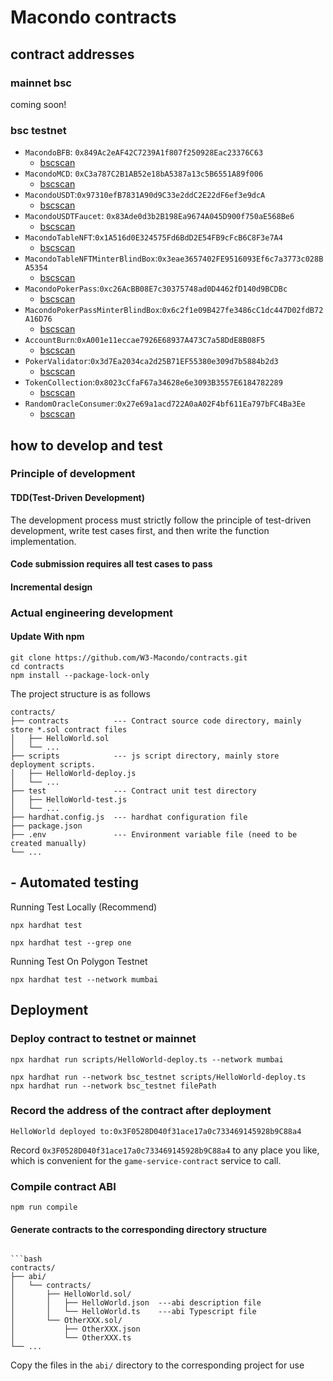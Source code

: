 # Macondo contracts

## contract addresses

### mainnet bsc

coming soon!

### bsc testnet

- `MacondoBFB`: `0x849Ac2eAF42C7239A1f807f250928Eac23376C63`
  - [bscscan](https://testnet.bscscan.com/address/0x849Ac2eAF42C7239A1f807f250928Eac23376C63)
- `MacondoMCD`: `0xC3a787C2B1AB52e18bA5387a13c5B6551A89f006`
  - [bscscan](https://testnet.bscscan.com/address/0xC3a787C2B1AB52e18bA5387a13c5B6551A89f006)
- `MacondoUSDT`:`0x97310efB7831A90d9C33e2ddC2E22dF6ef3e9dcA`
  - [bscscan](https://testnet.bscscan.com/address/0x97310efB7831A90d9C33e2ddC2E22dF6ef3e9dcA)
- `MacondoUSDTFaucet`: `0x83Ade0d3b2B198Ea9674A045D900f750aE568Be6`
  - [bscscan](https://testnet.bscscan.com/address/0x83Ade0d3b2B198Ea9674A045D900f750aE568Be6)
- `MacondoTableNFT`:`0x1A516d0E324575Fd6BdD2E54FB9cFcB6C8F3e7A4`
  - [bscscan](https://testnet.bscscan.com/address/0x1A516d0E324575Fd6BdD2E54FB9cFcB6C8F3e7A4)
- `MacondoTableNFTMinterBlindBox`:`0x3eae3657402FE9516093Ef6c7a3773c028BA5354`
  - [bscscan](https://testnet.bscscan.com/address/0x3eae3657402FE9516093Ef6c7a3773c028BA5354)
- `MacondoPokerPass`:`0xc26AcBB08E7c30375748ad0D4462fD140d9BCDBc`
  - [bscscan](https://testnet.bscscan.com/address/0xc26AcBB08E7c30375748ad0D4462fD140d9BCDBc)
- `MacondoPokerPassMinterBlindBox`:`0x6c2f1e09B427fe3486cC1dc447D02fdB72A16D76`
  - [bscscan](https://testnet.bscscan.com/address/0x6c2f1e09B427fe3486cC1dc447D02fdB72A16D76)
- `AccountBurn`:`0xA001e11eccae7926E68937A473C7a58DdE8B08F5`
  - [bscscan](https://testnet.bscscan.com/address/0xA001e11eccae7926E68937A473C7a58DdE8B08F5)
- `PokerValidator`:`0x3d7Ea2034ca2d25B71EF55380e309d7b5884b2d3`
  - [bscscan](https://testnet.bscscan.com/address/0x3d7Ea2034ca2d25B71EF55380e309d7b5884b2d3)
- `TokenCollection`:`0x8023cCfaF67a34628e6e3093B3557E6184782289`
  - [bscscan](https://testnet.bscscan.com/address/0x8023cCfaF67a34628e6e3093B3557E6184782289)
- `RandomOracleConsumer`:`0x27e69a1acd722A0aA02F4bf611Ea797bFC4Ba3Ee`
  - [bscscan](https://testnet.bscscan.com/address/0x27e69a1acd722A0aA02F4bf611Ea797bFC4Ba3Ee)

## how to develop and test

### Principle of development

#### TDD(Test-Driven Development)

The development process must strictly follow the principle of test-driven development, write test cases first, and then write the function implementation.

#### Code submission requires all test cases to pass

#### Incremental design

### Actual engineering development

#### Update With npm

```shell
git clone https://github.com/W3-Macondo/contracts.git
cd contracts
npm install --package-lock-only
```

The project structure is as follows

```shell
contracts/
├── contracts          --- Contract source code directory, mainly store *.sol contract files
│   ├── HelloWorld.sol
│   └── ...
├── scripts            --- js script directory, mainly store deployment scripts.
│   ├── HelloWorld-deploy.js
│   └── ...
├── test               --- Contract unit test directory
│   ├── HelloWorld-test.js
│   └── ...
├── hardhat.config.js  --- hardhat configuration file
├── package.json
├── .env               --- Environment variable file (need to be created manually)
└── ...
```

## - Automated testing

Running Test Locally (Recommend)

```shell
npx hardhat test
```

```shell
npx hardhat test --grep one
```

Running Test On Polygon Testnet

```shell
npx hardhat test --network mumbai
```

## Deployment

### Deploy contract to testnet or mainnet

```shell
npx hardhat run scripts/HelloWorld-deploy.ts --network mumbai
```

```shell
npx hardhat run --network bsc_testnet scripts/HelloWorld-deploy.ts
npx hardhat run --network bsc_testnet filePath
```

### Record the address of the contract after deployment

```shell
HelloWorld deployed to:0x3F0528D040f31ace17a0c733469145928b9C88a4
```

Record `0x3F0528D040f31ace17a0c733469145928b9C88a4` to any place you like, which is convenient for the `game-service-contract` service to call.

### Compile contract ABI

```shell
npm run compile
```

#### Generate contracts to the corresponding directory structure

````shell

```bash
contracts/
├── abi/
│   └── contracts/
│       ├── HelloWorld.sol/
│       │   ├── HelloWorld.json  ---abi description file
│       │   └── HelloWorld.ts    ---abi Typescript file
│       └── OtherXXX.sol/
│           ├── OtherXXX.json
│           └── OtherXXX.ts
└── ...
````

Copy the files in the `abi/` directory to the corresponding project for use
